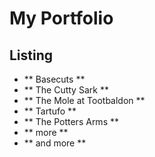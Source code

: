 # My Portfolio
## Listing
- ** Basecuts **
- ** The Cutty Sark **
- ** The Mole at Tootbaldon **
- ** Tartufo **
- ** The Potters Arms **
- ** more **
- ** and more **
